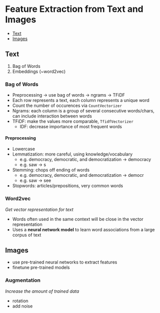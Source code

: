 # Feature Extraction from Text and Images
- [Text](#text)
- [Images](#images)
## Text
1. Bag of Words
2. Embeddings (~word2vec)

### Bag of Words
- Preprocessing -> use bag of words -> ngrams -> TFiDF
- Each row represents a text, each column represents a unique word
- Count the number of occurences via `CountVectorizer`
- Ngrams: each column is a group of several consecutive words/chars, can include interaction between words
- TFiDF: make the values more comparable, `TfidfVectorizer`
  - IDF: decrease importance of most frequent words

#### Preprocessing
- Lowercase
- Lemmatization: more careful, using knowledge/vocabulary
  - e.g. democracy, democratic, and democratization -> democracy
  - e.g. saw -> s
- Stemming: chops off ending of words
  - e.g. democracy, democratic, and democratization -> democr
  - e.g. saw -> see
- Stopwords: articles/prepositions, very common words

### Word2vec
_Get vector representation for text_
- Words often used in the same context will be close in the vector representation
- Uses a **neural network model** to learn word associations from a large corpus of text

## Images
- use pre-trained neural networks to extract features
- finetune pre-trained models

### Augmentation
_Increase the amount of trained data_
- rotation
- add noise
